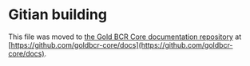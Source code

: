Gitian building
================

This file was moved to [the Gold BCR Core documentation repository](https://github.com/goldbcr-core/docs/blob/master/gitian-building.md) at [https://github.com/goldbcr-core/docs](https://github.com/goldbcr-core/docs).
